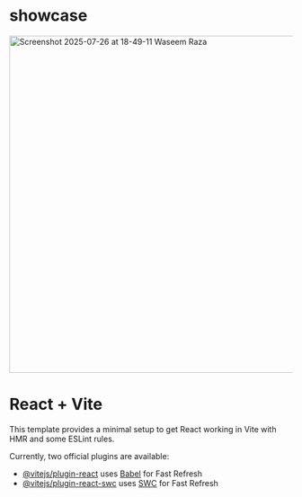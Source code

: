 
# showcase


<img width="600" height="600" alt="Screenshot 2025-07-26 at 18-49-11 Waseem Raza" src="https://github.com/user-attachments/assets/5c8ccbaa-7cf6-45a1-8976-4cf2ecd1b7d2" />


# React + Vite

This template provides a minimal setup to get React working in Vite with HMR and some ESLint rules.

Currently, two official plugins are available:

- [@vitejs/plugin-react](https://github.com/vitejs/vite-plugin-react/blob/main/packages/plugin-react/README.md) uses [Babel](https://babeljs.io/) for Fast Refresh
- [@vitejs/plugin-react-swc](https://github.com/vitejs/vite-plugin-react-swc) uses [SWC](https://swc.rs/) for Fast Refresh
